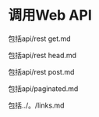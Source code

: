 # 调用Web API

包括api/rest get.md

包括api/rest head.md

包括api/rest post.md

包括api/paginated.md

包括../。/links.md

